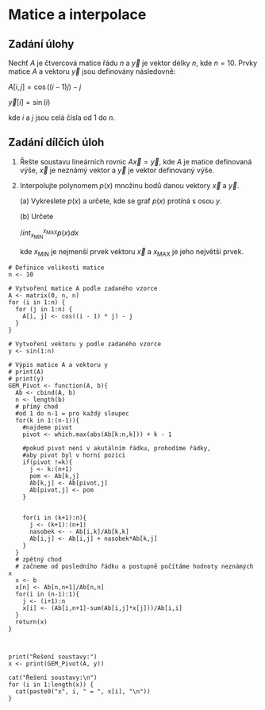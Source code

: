 # Matice a interpolace

## Zadání úlohy

Nechť $A$ je čtvercová matice řádu $n$ a $\vec{y}$ je vektor délky $n$, kde $n = 10$. Prvky matice $A$ a vektoru $\vec{y}$ jsou definovány následovně:

$A[i, j] = \cos((i - 1) j) - j$

$\vec{y}[i] = \sin(i)$

kde $i$ a $j$ jsou celá čísla od $1$ do $n$.

## Zadání dílčích úloh

1. Řešte soustavu lineárních rovnic $A \vec{x} = \vec{y}$, kde $A$ je matice definovaná výše, $\vec{x}$ je neznámý vektor a $\vec{y}$ je vektor definovaný výše.

2. Interpolujte polynomem $p(x)$ množinu bodů danou vektory $\vec{x}$ a $\vec{y}$.

    (a) Vykreslete $p(x)$ a určete, kde se graf $p(x)$ protíná s osou $y$.

    (b) Určete

    $/int_{x_{\text{MIN}}}^{x_{\text{MAX}}} p(x) dx$

    kde $x_{\text{MIN}}$ je nejmenší prvek vektoru $\vec{x}$ a $x_{\text{MAX}}$ je jeho největší prvek.

```
# Definice velikosti matice
n <- 10

# Vytvoření matice A podle zadaného vzorce
A <- matrix(0, n, n)
for (i in 1:n) {
  for (j in 1:n) {
    A[i, j] <- cos((i - 1) * j) - j
  }
}

# Vytvoření vektoru y podle zadaného vzorce
y <- sin(1:n)

# Výpis matice A a vektoru y
# print(A)
# print(y)
GEM_Pivot <- function(A, b){
  Ab <- cbind(A, b)
  n <- length(b)
  # přímý chod
  #od 1 do n-1 = pro každý sloupec
  for(k in 1:(n-1)){
    #najdeme pivot
    pivot <- which.max(abs(Ab[k:n,k])) + k - 1
    
    #pokud pivot není v akutálním řádku, prohodíme řádky, 
    #aby pivot byl v horní pozici
    if(pivot !=k){
      j <- k:(n+1)
      pom <- Ab[k,j]
      Ab[k,j] <- Ab[pivot,j]
      Ab[pivot,j] <- pom
    }
    
    
    for(i in (k+1):n){
      j <- (k+1):(n+1)
      nasobek <- - Ab[i,k]/Ab[k,k]
      Ab[i,j] <- Ab[i,j] + nasobek*Ab[k,j]
    }
  }
  # zpětný chod
  # začneme od posledního řádku a postupně počítáme hodnoty neznámých x
  x <- b
  x[n] <- Ab[n,n+1]/Ab[n,n]
  for(i in (n-1):1){
    j <- (i+1):n
    x[i] <- (Ab[i,n+1]-sum(Ab[i,j]*x[j]))/Ab[i,i]
  } 
  return(x)
}



print("Řešení soustavy:")
x <- print(GEM_Pivot(A, y))

cat("Řešení soustavy:\n")
for (i in 1:length(x)) {
  cat(paste0("x", i, " = ", x[i], "\n"))
}
```

